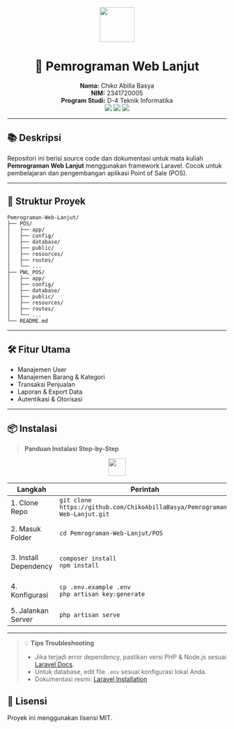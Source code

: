 <div align="center">
	<img src="https://laravel.com/img/logomark.min.svg" width="80"/>
  
<h1>🚀 Pemrograman Web Lanjut</h1>
	<b>Nama:</b> Chiko Abilla Basya <br>
	<b>NIM:</b> 2341720005 <br>
	<b>Program Studi:</b> D-4 Teknik Informatika
	<br>
	<img src="https://img.shields.io/badge/Laravel-Framework-red?logo=laravel"/>
	<img src="https://img.shields.io/badge/license-MIT-blue.svg"/>
	<img src="https://img.shields.io/badge/status-active-success"/>
</div>

---
## 📚 Deskripsi

Repositori ini berisi source code dan dokumentasi untuk mata kuliah **Pemrograman Web Lanjut** menggunakan framework Laravel. Cocok untuk pembelajaran dan pengembangan aplikasi Point of Sale (POS).

---

## 📁 Struktur Proyek

```
Pemrograman-Web-Lanjut/
├── POS/
│   ├── app/
│   ├── config/
│   ├── database/
│   ├── public/
│   ├── resources/
│   ├── routes/
│   └── ...
├── PWL_POS/
│   ├── app/
│   ├── config/
│   ├── database/
│   ├── public/
│   ├── resources/
│   ├── routes/
│   └── ...
└── README.md
```

---

## 🛠️ Fitur Utama
- Manajemen User
- Manajemen Barang & Kategori
- Transaksi Penjualan
- Laporan & Export Data
- Autentikasi & Otorisasi

---

## 📦 Instalasi

> **Panduan Instalasi Step-by-Step**

<div align="center">
	<img src="https://cdn-icons-png.flaticon.com/512/5968/5968322.png" width="40"/>
</div>

| Langkah | Perintah | Keterangan |
|--------|----------|------------|
| 1. Clone Repo | `git clone https://github.com/ChikoAbillaBasya/Pemrograman-Web-Lanjut.git` | Unduh source code |
| 2. Masuk Folder | `cd Pemrograman-Web-Lanjut/POS` | Pindah ke folder proyek |
| 3. Install Dependency | `composer install` <br> `npm install` | Install PHP & JS dependency |
| 4. Konfigurasi | `cp .env.example .env` <br> `php artisan key:generate` | Copy & generate key aplikasi |
| 5. Jalankan Server | `php artisan serve` | Mulai server Laravel |

---

> 💡 **Tips Troubleshooting**
>
> - Jika terjadi error dependency, pastikan versi PHP & Node.js sesuai [Laravel Docs](https://laravel.com/docs/10.x/installation).
> - Untuk database, edit file `.env` sesuai konfigurasi lokal Anda.
> - Dokumentasi resmi: [Laravel Installation](https://laravel.com/docs/10.x/installation)

## 📄 Lisensi

Proyek ini menggunakan lisensi MIT.
